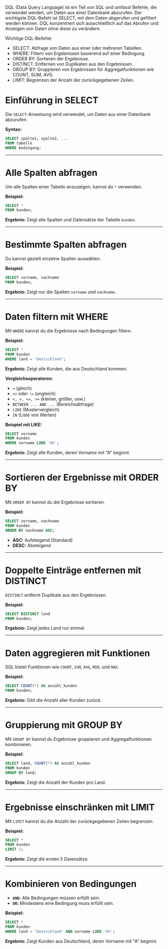 DQL (Data Query Language) ist ein Teil von SQL und umfasst Befehle, die verwendet werden, um Daten aus einer Datenbank abzurufen. Der wichtigste DQL-Befehl ist SELECT, mit dem Daten abgerufen und gefiltert werden können. DQL konzentriert sich ausschließlich auf das Abrufen und Anzeigen von Daten ohne diese zu verändern.

Wichtige DQL-Befehle:
* SELECT: Abfrage von Daten aus einer oder mehreren Tabellen.
* WHERE: Filtern von Ergebnissen basierend auf einer Bedingung.
* ORDER BY: Sortieren der Ergebnisse.
* DISTINCT: Entfernen von Duplikaten aus den Ergebnissen.
* GROUP BY: Gruppieren von Ergebnissen für Aggregatfunktionen wie COUNT, SUM, AVG.
* LIMIT: Begrenzen der Anzahl der zurückgegebenen Zeilen.

# Einführung in SELECT

Die `SELECT`-Anweisung wird verwendet, um Daten aus einer Datenbank abzurufen.

**Syntax:**
```sql
SELECT spalte1, spalte2, ...
FROM tabelle
WHERE bedingung;
```

---

# Alle Spalten abfragen

Um alle Spalten einer Tabelle anzuzeigen, kannst du `*` verwenden.

**Beispiel:**
```sql
SELECT *
FROM kunden;
```
**Ergebnis:** Zeigt alle Spalten und Datensätze der Tabelle `kunden`.

---

# Bestimmte Spalten abfragen

Du kannst gezielt einzelne Spalten auswählen.

**Beispiel:**
```sql
SELECT vorname, nachname
FROM kunden;
```
**Ergebnis:** Zeigt nur die Spalten `vorname` und `nachname`.

---

# Daten filtern mit WHERE

Mit `WHERE` kannst du die Ergebnisse nach Bedingungen filtern.

**Beispiel:**
```sql
SELECT *
FROM kunden
WHERE land = 'Deutschland';
```
**Ergebnis:** Zeigt alle Kunden, die aus Deutschland kommen.

**Vergleichsoperatoren:**

- `=` (gleich)
- `<>` oder `!=` (ungleich)
- `<, >, <=, >=` (kleiner, größer, usw.)
- `BETWEEN ... AND ...` (Bereichsabfrage)
- `LIKE` (Mustervergleich)
- `IN` (Liste von Werten)

**Beispiel mit LIKE:**
```sql
SELECT vorname
FROM kunden
WHERE vorname LIKE 'A%';
```
**Ergebnis:** Zeigt alle Kunden, deren Vorname mit "A" beginnt.

---

# Sortieren der Ergebnisse mit ORDER BY

Mit `ORDER BY` kannst du die Ergebnisse sortieren.

**Beispiel:**
```sql
SELECT vorname, nachname
FROM kunden
ORDER BY nachname ASC;
```
- **ASC:** Aufsteigend (Standard)
- **DESC:** Absteigend

---

# Doppelte Einträge entfernen mit DISTINCT

`DISTINCT` entfernt Duplikate aus den Ergebnissen.

**Beispiel:**
```sql
SELECT DISTINCT land
FROM kunden;
```
**Ergebnis:** Zeigt jedes Land nur einmal.

---

# Daten aggregieren mit Funktionen

SQL bietet Funktionen wie `COUNT`, `SUM`, `AVG`, `MIN`, und `MAX`.

**Beispiel:**
```sql
SELECT COUNT(*) AS anzahl_kunden
FROM kunden;
```
**Ergebnis:** Gibt die Anzahl aller Kunden zurück.

---

# Gruppierung mit GROUP BY

Mit `GROUP BY` kannst du Ergebnisse gruppieren und Aggregatfunktionen kombinieren.

**Beispiel:**
```sql
SELECT land, COUNT(*) AS anzahl_kunden
FROM kunden
GROUP BY land;
```
**Ergebnis:** Zeigt die Anzahl der Kunden pro Land.

---

# Ergebnisse einschränken mit LIMIT

Mit `LIMIT` kannst du die Anzahl der zurückgegebenen Zeilen begrenzen.

**Beispiel:**
```sql
SELECT *
FROM kunden
LIMIT 5;
```
**Ergebnis:** Zeigt die ersten 5 Datensätze.

---

# Kombinieren von Bedingungen

- **`AND`:** Alle Bedingungen müssen erfüllt sein.
- **`OR`:** Mindestens eine Bedingung muss erfüllt sein.

**Beispiel:**
```sql
SELECT *
FROM kunden
WHERE land = 'Deutschland' AND vorname LIKE 'A%';
```
**Ergebnis:** Zeigt Kunden aus Deutschland, deren Vorname mit "A" beginnt.